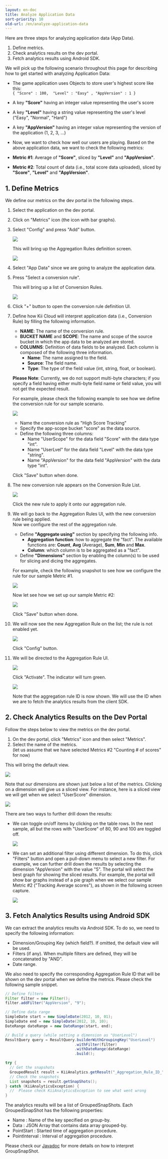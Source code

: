 ```yaml
---
layout: en-doc
title: Analyze Application Data
sort-priority: 10
old-url: /en/analyze-application-data
---
```

Here are three steps for analyzing application data (App Data).

1. Define metrics.
2. Check analytics results on the dev portal.
3. Fetch analytics results using Android SDK.

We will pick up the following scenario throughout this page for describing how to get started with analyzing Application Data:

* The game application uses Objects to store user's highest score like this:<br />```{ "Score" : 100,  "Level" : "Easy" , "AppVersion" : 1 }```
 * A key **"Score"** having an integer value representing the user's score
 * A key **"Level"** having a string value representing the user's level ("Easy", "Normal", "Hard")
 * A key **"AppVersion"** having an integer value representing the version of the application (1, 2, 3, ...)

* Now, we want to check how well our users are playing.   Based on the above application data, we want to check the following metrics:
 * **Metric #1**: Average of **"Score"**, sliced by **"Level"** and **"AppVersion"**.
 * **Metric #2**: Total count of data (i.e., total score data uploaded), sliced by **"Score"**, **"Level"** and **"AppVersion"**.


## 1. Define Metrics

We define our metrics on the dev portal in the following steps.

1. Select the application on the dev portal.

2. Click on "Metrics" icon (the icon with bar graphs).

3. Select "Config" and press "Add" button.

   ![](01.png)

   This will bring up the Aggregation Rules definition screen.

   ![](02.png)

4. Select "App Data" since we are going to analyze the application data.

5. Press "Select a conversion rule".

   This will bring up a list of Conversion Rules.

   ![](03.png)

6. Click "+" button to open the conversion rule definition UI.

7. Define how Kii Cloud will interpret application data (i.e., Conversion Rule) by filling the following information.
    * **NAME**: The name of the conversion rule.
    * **BUCKET NAME** and **SCOPE**: The name and scope of the source bucket in which the app data to be analyzed are stored.
    * **COLUMNS**: Definition of data fields to be analyzed.  Each column is composed of the following three information.
        * **Name**: The name assigned to the field.
        * **Source**: The field name.
        * **Type**: The type of the field value (int, string, float, or boolean).

    **Please Note**: Currently, we do not support multi-byte characters; if you specify a field having either multi-byte field name or field value, you will not get the expected result.

    For example, please check the following example to see how we define the conversion rule for our sample scenario.

    ![](04.png)
    * Name the conversion rule as "High Score Tracking"
    * Specify the app-scope bucket "score" as the data source.
    * Define the following three columns:
        * Name "UserScope" for the data field "Score" with the data type "int".
        * Name "UserLvel" for the data field "Level" with the data type "string".
        * Name "AppVersion" for the data field "AppVersion" with the data type "int".

   Click "Save" button when done.

8. The new conversion rule appears on the Conversion Rule List.

    ![](05.png)

    Click the new rule to apply it onto our aggregation rule.

9. We will go back to the Aggregation Rules UI, with the new conversion rule being applied.<BR />Now we configure the rest of the aggregation rule.  
    * Define **"Aggregate using"** section by specifying the following info.
        * **Aggregation function**: how to aggregate the "fact".  The available functions are: **Count**, **Avg** (Average), **Sum**, **Min** and **Max**.
        * **Column**: which column is to be aggregated as a "fact".
    * Define **"Dimensions"** section by enabling the column(s) to be used for slicing and dicing the aggregates.

    For example, check the following snapshot to see how we configure the rule for our sample Metric #1.

    ![](06.png)

    Now let see how we set up our sample Metric #2:

    ![](07.png)

    Click "Save" button when done.

10. We will now see the new Aggregation Rule on the list; the rule is not enabled yet.

    ![](08.png)

    Click "Config" button.

11. We will be directed to the Aggregation Rule UI.

    ![](09.png)

    Click "Activate". The indicator will turn green.

    ![](10.png)

    Note that the aggregation rule ID is now shown. We will use the ID when we are to fetch the analytics results from the client SDK.


## 2. Check Analytics Results on the Dev Portal

Follow the steps below to view the metrics on the dev portal.

1. On the dev portal, click "Metrics" icon and then select "Metrics".
2. Select the name of the metrics.<BR />(let us assume that we have selected Metrics #2 "Counting # of scores" for now)

This will bring the default view.

![](11.png)

Note that our dimensions are shown just below a list of the metrics.  Clicking on a dimension will give us a sliced view.  For instance, here is a sliced view we will get when we select "UserScore" dimension.

![](12.png)

There are two ways to further drill down the results:

* We can toggle on/off items by clicking on the table rows.  In the next sample, all but the rows with "UserScore" of 80, 90 and 100 are toggled off.

    ![](13.png)

* We can set an additional filter using different dimension. To do this, click "Filters" button and open a pull-down menu to select a new filter.  For example, we can further drill down the results by selecting the dimension "AppVersion" with the value "5".
    The portal will select the best graph for showing the sliced results.
For example, the portal will show bar graphs instead of a pie graph when we select our sample Metric #2 ("Tracking Average scores"), as shown in the following screen capture.

    ![](14.png)


## 3. Fetch Analytics Results using Android SDK

We can extract the analytics results via Android SDK.  To do so, we need to specify the following information:

* Dimension/Grouping Key (which field?).  If omitted, the default view will be used.
* Filters (if any).  When multiple filters are defined, they will be concatenated by "AND".
* Date range.

We also need to specify the corresponding Aggregation Rule ID that will be shown on the dev portal when we define the metrics.  Please check the following sample snippet.

```java
// Define filters
Filter filter = new Filter();
filter.addFilter("AppVersion", "9");

// Define data range
SimpleDate start = new SimpleDate(2012, 10, 01);
SimpleDate end = new SimpleDate(2012, 10, 10);
DateRange dateRange = new DateRange(start, end);

// Build a query (while setting a dimension as "UserLevel")
ResultQuery query = ResultQuery.builderWithGroupingKey("UserLevel")
                               .withFilter(filter)
                               .withDateRange(dateRange)
                               .build();

try {
  // Get the snapshots
  GroupedResult result = KiiAnalytics.getResult("_Aggregation_Rule_ID_", query);
  // Check the snapshots
  List snapshots = result.getSnapShots();
} catch (KiiAnalyticsException) {
  //  Please check KiiAnalyticsException to see what went wrong
}
```

The analytics results will be a list of GroupedSnapShots.  Each GroupedSnapShot has the following properties:

* Name : Name of the key specified on group-by.
* Data : JSON Array that contains data array grouped-by.
* PointStart : Started time of aggregation procedure.
* PointInterval : Interval of aggregation procedure.

Please check our [Javadoc](http://static.kii.com/devportal/docs/analytics/com/kii/cloud/analytics/aggregationresult/GroupedSnapShot.html) for more details on how to interpret GroupSnapShot.